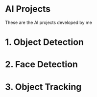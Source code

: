 # AI Projects
These are the AI projects developed by me
# 1. Object Detection
# 2. Face Detection
# 3. Object Tracking
